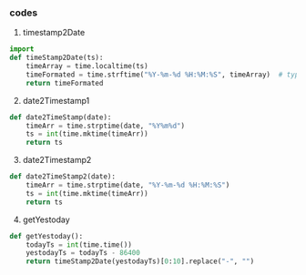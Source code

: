 ### codes 
1. timestamp2Date
```python
import 
def timeStamp2Date(ts):
    timeArray = time.localtime(ts)
    timeFormated = time.strftime("%Y-%m-%d %H:%M:%S", timeArray)  # type: str
    return timeFormated
```
2. date2Timestamp1
```python
def date2TimeStamp(date):
    timeArr = time.strptime(date, "%Y%m%d")
    ts = int(time.mktime(timeArr))
    return ts
```
3. date2Timestamp2
```python
def date2TimeStamp2(date):
    timeArr = time.strptime(date, "%Y-%m-%d %H:%M:%S")
    ts = int(time.mktime(timeArr))
    return ts
```
4. getYestoday
```python
def getYestoday():
    todayTs = int(time.time())
    yestodayTs = todayTs - 86400
    return timeStamp2Date(yestodayTs)[0:10].replace("-", "")

```




